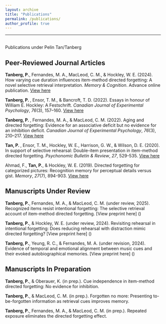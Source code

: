 ```yaml
---
layout: archive
title: "Publications"
permalink: /publications/
author_profile: true
---
```


<hr>
<br> 
Publications under Pelin Tan/Tanberg
<br> 

## Peer-Reviewed Journal Articles
<b> Tanberg, P.</b>, Fernandes, M. A., MacLeod, C. M., & Hockley, W. E. (2024). How varying cue duration influences item-method directed forgetting: A novel selective retrieval interpretation. <i>Memory & Cognition</i>. Advance online publication. [View here](https://link.springer.com/article/10.3758/s13421-024-01617-5)

<b> Tanberg, P. </b>, Ensor, T. M., & Bancroft, T. D. (2022). Essays in honour of William E. Hockley: A Festschrift. <i>Canadian Journal of Experimental Psychology</i>, <i>76</i>(3), 157–160. [View here](https://pubmed.ncbi.nlm.nih.gov/36048079/)

<b> Tanberg, P. </b>, Fernandes, M. A., & MacLeod, C. M. (2022). Aging and directed forgetting: Evidence for an associative deficit but no evidence for an inhibition deficit. <i>Canadian Journal of Experimental Psychology</i>, <i>76</i>(3), 210–217. [View here](https://pubmed.ncbi.nlm.nih.gov/36048080/)

<b> Tan, P. </b>, Ensor, T. M., Hockley, W. E., Harrison, G. W., & Wilson, D. E. (2020). In support of selective rehearsal: Double-item presentation in item-method directed forgetting. <i>Psychonomic Bulletin & Review</i>, <i>27</i>, 529-535. [View here](https://pubmed.ncbi.nlm.nih.gov/32219699/)

Ahmad, F., <b>Tan, P.</b>, & Hockley, W. E. (2019). Directed forgetting for categorized pictures: Recognition memory for perceptual details versus gist. <i>Memory</i>, <i>27</i>(7), 894-903. [View here](https://www.tandfonline.com/doi/abs/10.1080/09658211.2019.1591456)

## Manuscripts Under Review
<b>Tanberg, P.</b>, Fernandes, M. A., & MacLeod, C. M. (under review, 2025). Recognized items resist intentional forgetting: The selective retrieval account of item-method directed forgetting. [View preprint here] () <br>

<b>Tanberg, P.</b>, & Hockley, W. E. (under review, 2024). Revisiting rehearsal in intentional forgetting: Does reducing rehearsal with distraction mimic directed forgetting? [View preprint here] ()<br>

<b>Tanberg, P.</b>, Yeung, R. C., & Fernandes, M. A. (under revision, 2024). Evidence of temporal and emotional alignment between music cues and their evoked autobiographical memories. [View preprint here] ()

## Manuscripts In Preparation 
<b>Tanberg, P.</b>, & Oberauer, K. (in prep.). Cue independence in item-method directed forgetting: No evidence for inhibition. 

<b>Tanberg, P.</b>, & MacLeod, C. M. (in prep.). Forgotten no more: Presenting to-be-forgotten information as retrieval cues improves memory.

<b>Tanberg, P.</b>, Fernandes, M. A., & MacLeod, C. M. (in prep.). Repeated exposure eliminates the directed forgetting effect. 